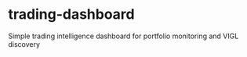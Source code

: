 # trading-dashboard
Simple trading intelligence dashboard for portfolio monitoring and VIGL discovery
